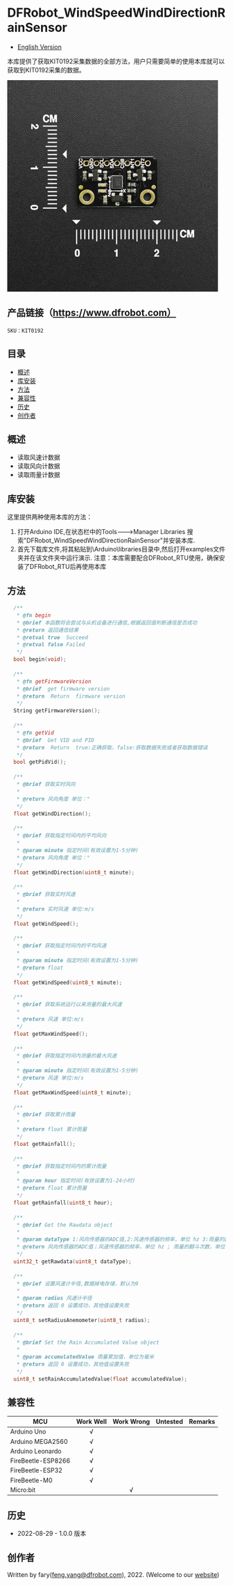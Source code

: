 DFRobot_WindSpeedWindDirectionRainSensor
===========================

* [English Version](./README.md)

本库提供了获取KIT0192采集数据的全部方法，用户只需要简单的使用本库就可以获取到KIT0192采集的数据。

![产品效果图片](./resources/images/KIT0192.png)

## 产品链接（https://www.dfrobot.com）
    SKU：KIT0192
  
## 目录

  * [概述](#概述)
  * [库安装](#库安装)
  * [方法](#方法)
  * [兼容性](#兼容性)
  * [历史](#历史)
  * [创作者](#创作者)

## 概述
* 读取风速计数据
* 读取风向计数据
* 读取雨量计数据

## 库安装

这里提供两种使用本库的方法：
1. 打开Arduino IDE,在状态栏中的Tools--->Manager Libraries 搜索"DFRobot_WindSpeedWindDirectionRainSensor"并安装本库.
2. 首先下载库文件,将其粘贴到\Arduino\libraries目录中,然后打开examples文件夹并在该文件夹中运行演示.
注意：本库需要配合DFRobot_RTU使用，确保安装了DFRobot_RTU后再使用本库

## 方法

```C++
  /**
   * @fn begin
   * @brief 本函数将会尝试与从机设备进行通信,根据返回值判断通信是否成功
   * @return 返回通信结果
   * @retval true  Succeed
   * @retval false Failed
   */
  bool begin(void);

  /**
   * @fn getFirmwareVersion
   * @brief  get firmware version
   * @return  Return  firmware version
   */
  String getFirmwareVersion();

  /**
   * @fn getVid
   * @brief  Get VID and PID
   * @return  Return  true:正确获取，false:获取数据失败或者获取数据错误
   */
  bool getPidVid();

  /**
   * @brief 获取实时风向
   * 
   * @return 风向角度 单位：°
   */
  float getWindDirection();

  /**
   * @brief 获取指定时间内的平均风向
   *
   * @param minute 指定时间(有效设置为1-5分钟)
   * @return 风向角度 单位：°
   */
  float getWindDirection(uint8_t minute);

  /**
   * @brief 获取实时风速
   * 
   * @return 实时风速 单位:m/s
   */
  float getWindSpeed();

  /**
   * @brief 获取指定时间内的平均风速
   * 
   * @param minute 指定时间(有效设置为1-5分钟)
   * @return float 
   */
  float getWindSpeed(uint8_t minute);

  /**
   * @brief 获取系统运行以来测量的最大风速
   * 
   * @return 风速 单位:m/s 
   */
  float getMaxWindSpeed();

  /**
   * @brief 获取指定时间内测量的最大风速
   * 
   * @param minute 指定时间(有效设置为1-5分钟)
   * @return 风速 单位:m/s 
   */
  float getMaxWindSpeed(uint8_t minute);

  /**
   * @brief 获取累计雨量
   * 
   * @return float 累计雨量
   */
  float getRainfall();

  /**
   * @brief 获取指定时间内的累计雨量
   * 
   * @param hour 指定时间(有效设置为1-24小时)
   * @return float 累计雨量
   */
  float getRainfall(uint8_t hour);

  /**
   * @brief Get the Rawdata object
   * 
   * @param dataType 1:风向传感器的ADC值,2:风速传感器的频率，单位 hz 3:雨量的翻斗次数，单位 次
   * @return 风向传感器的ADC值；风速传感器的频率，单位 hz ; 雨量的翻斗次数，单位 次
   */
  uint32_t getRawdata(uint8_t dataType);

  /**
   * @brief 设置风速计半径,数据掉电存储，默认为9
   * 
   * @param radius 风速计半径
   * @return 返回 0 设置成功，其他值设置失败 
   */
  uint8_t setRadiusAnemometer(uint8_t radius);

  /**
   * @brief Set the Rain Accumulated Value object
   * 
   * @param accumulatedValue 雨量累加值，单位为毫米
   * @return 返回 0 设置成功，其他值设置失败 
   */
  uint8_t setRainAccumulatedValue(float accumulatedValue);
```


## 兼容性

MCU                | Work Well    | Work Wrong   | Untested    | Remarks
------------------ | :----------: | :----------: | :---------: | :----:
Arduino Uno        |      √       |              |             |
Arduino MEGA2560   |      √       |              |             |
Arduino Leonardo   |      √       |              |             |
FireBeetle-ESP8266 |      √       |              |             |
FireBeetle-ESP32   |      √       |              |             |
FireBeetle-M0      |      √       |              |             |
Micro:bit          |              |       √      |             |

## 历史
- 2022-08-29 - 1.0.0 版本

## 创作者

Written by fary(feng.yang@dfrobot.com), 2022. (Welcome to our [website](https://www.dfrobot.com/))